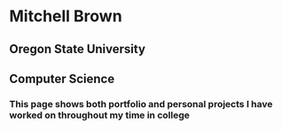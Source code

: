 # Mitchell Brown
## Oregon State University
## Computer Science
### This page shows both portfolio and personal projects I have worked on throughout my time in college